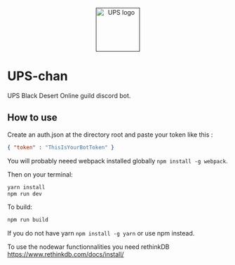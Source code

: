 <p align="center"><a href="" target="_blank"><img width="100" src="https://cdn.discordapp.com/attachments/312317025357791242/403003504886546433/upschan.png" alt="UPS logo"></a></p>

# UPS-chan
UPS Black Desert Online guild discord bot.

## How to use

Create an auth.json at the directory root and paste your token like this :

```json
{ "token" : "ThisIsYourBotToken" }
```

You will probably neeed webpack installed globally ``` npm install -g webpack ```.

Then on your terminal:

```sh
yarn install
npm run dev
```

To build:
```sh
npm run build
```

If you do not have yarn ``` npm install -g yarn ``` or use npm instead.

To use the nodewar functionnalities you need rethinkDB
https://www.rethinkdb.com/docs/install/
